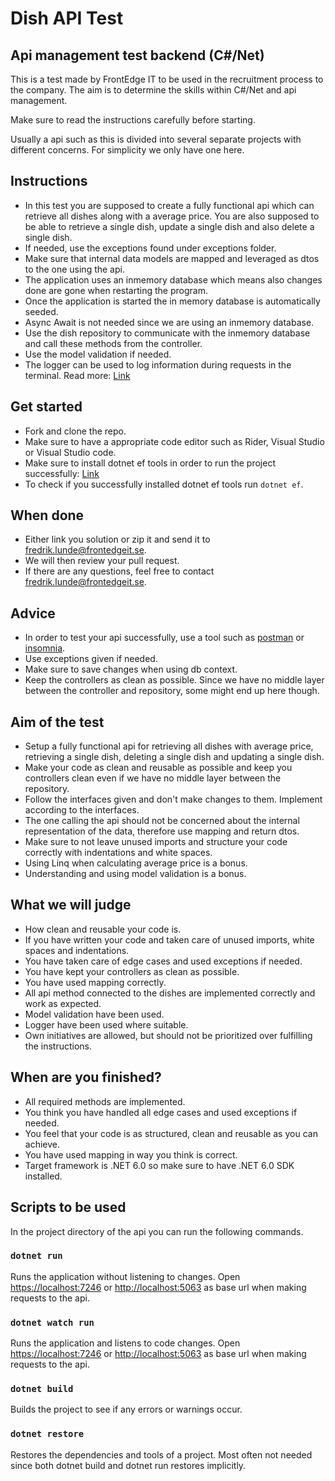 # Dish API Test

## Api management test backend (C#/Net)
This is a test made by FrontEdge IT to be used in the recruitment process to the company. The aim is to determine the skills within C#/Net and api management.

Make sure to read the instructions carefully before starting.

Usually a api such as this is divided into several separate projects with different concerns. For simplicity we only have one here.

## Instructions
* In this test you are supposed to create a fully functional api which can retrieve all dishes along with a average price.
  You are also supposed to be able to retrieve a single dish, update a single dish and also delete a single dish.
* If needed, use the exceptions found under exceptions folder.
* Make sure that internal data models are mapped and leveraged as dtos to the one using the api.
* The application uses an inmemory database which means also changes done are gone when restarting the program.
* Once the application is started the in memory database is automatically seeded.
* Async Await is not needed since we are using an inmemory database.
* Use the dish repository to communicate with the inmemory database and call these methods from the controller.
* Use the model validation if needed.
* The logger can be used to log information during requests in the terminal. Read more: [Link](https://docs.microsoft.com/en-us/dotnet/core/extensions/logging?tabs=command-line)

## Get started
* Fork and clone the repo.
* Make sure to have a appropriate code editor such as Rider, Visual Studio or Visual Studio code.
* Make sure to install dotnet ef tools in order to run the project successfully: [Link](https://docs.microsoft.com/en-us/ef/core/cli/dotnet)
* To check if you successfully installed dotnet ef tools run `dotnet ef`.

## When done
* Either link you solution or zip it and send it to [fredrik.lunde@frontedgeit.se](mailto:fredrik.lunde@frontedgeit.se).
* We will then review your pull request.
* If there are any questions, feel free to contact [fredrik.lunde@frontedgeit.se](mailto:fredrik.lunde@frontedgeit.se).

## Advice
* In order to test your api successfully, use a tool such as [postman](https://www.postman.com/) or [insomnia](https://insomnia.rest/).
* Use exceptions given if needed.
* Make sure to save changes when using db context.
* Keep the controllers as clean as possible. Since we have no middle layer between the controller and repository, some might end up here though.

## Aim of the test
* Setup a fully functional api for retrieving all dishes with average price, retrieving a single dish, deleting a single dish and updating a single dish.
* Make your code as clean and reusable as possible and keep you controllers clean even if we have no middle layer between the repository.
* Follow the interfaces given and don't make changes to them. Implement according to the interfaces.
* The one calling the api should not be concerned about the internal representation of the data, therefore use mapping and return dtos.
* Make sure to not leave unused imports and structure your code correctly with indentations and white spaces.
* Using Linq when calculating average price is a bonus.
* Understanding and using model validation is a bonus.

## What we will judge
* How clean and reusable your code is.
* If you have written your code and taken care of unused imports, white spaces and indentations.
* You have taken care of edge cases and used exceptions if needed.
* You have kept your controllers as clean as possible.
* You have used mapping correctly.
* All api method connected to the dishes are implemented correctly and work as expected.
* Model validation have been used.
* Logger have been used where suitable.
* Own initiatives are allowed, but should not be prioritized over fulfilling the instructions. 

## When are you finished?
* All required methods are implemented.
* You think you have handled all edge cases and used exceptions if needed.
* You feel that your code is as structured, clean and reusable as you can achieve.
* You have used mapping in way you think is correct.
* Target framework is .NET 6.0 so make sure to have .NET 6.0 SDK installed.

## Scripts to be used

In the project directory of the api you can run the following commands.

### `dotnet run`

Runs the application without listening to changes.
Open [https://localhost:7246](https://localhost:7246) or [http://localhost:5063](http://localhost:5063) as base url when making requests to the api.

### `dotnet watch run`

Runs the application and listens to code changes.
Open [https://localhost:7246](https://localhost:7246) or [http://localhost:5063](http://localhost:5063) as base url when making requests to the api.

### `dotnet build`

Builds the project to see if any errors or warnings occur.

### `dotnet restore`

Restores the dependencies and tools of a project. Most often not needed since both dotnet build and dotnet run restores implicitly. 
